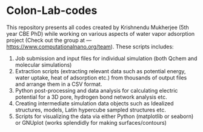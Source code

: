 # Colon-Lab-codes
This repository presents all codes created by Krishnendu Mukherjee (5th year CBE PhD) while working on various aspects of water vapor adsorption project (Check out the group at — https://www.computationalnano.org/team). These scripts includes:
1. Job submission and input files for individual simulation (both Qchem and molecular simulations)
2. Extraction scripts (extracting relevant data such as potential energy, water uptake, heat of adsorption etc.) from thousands of output files and arrange them in a CSV format.
3. Python post-processing and data analysis for calculating electric potential for a 3D pore, hydrogen bond network analysis etc.
4. Creating intermediate simulation data objects such as Idealized structures, models, Latin hypercube sampled structures etc.
5. Scripts for visualizing the data via either Python (matplotlib or seaborn) or GNUplot (works splendidly for making surfaces/contours)


